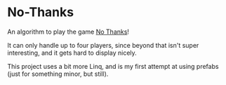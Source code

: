 # No-Thanks
An algorithm to play the game [No Thanks](https://en.wikipedia.org/wiki/No_Thanks!_(game))!

It can only handle up to four players, since beyond that isn't super interesting, and it gets hard to display nicely.

This project uses a bit more Linq, and is my first attempt at using prefabs (just for something minor, but still).
